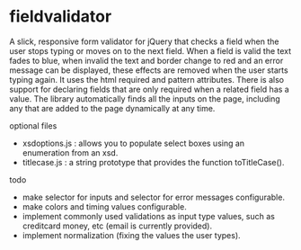 # fieldvalidator
A slick, responsive form validator for jQuery that checks a field when the user stops typing or moves on to the next field. When a field is valid the text fades to blue, when invalid the text and border change to red and an error message can be displayed, these effects are removed when the user starts typing again. It uses the html required and pattern attributes. There is also support for declaring fields that are only required when a related field has a value. The library automatically finds all the inputs on the page, including any that are added to the page dynamically at any time.

optional files
* xsdoptions.js : allows you to populate select boxes using an enumeration from an xsd.
* titlecase.js : a string prototype that provides the function toTitleCase().

todo
* make selector for inputs and selector for error messages configurable.
* make colors and timing values configurable.
* implement commonly used validations as input type values, such as creditcard money, etc (email is currently provided).
* implement normalization (fixing the values the user types).
